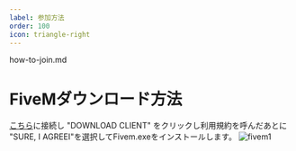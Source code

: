 ```yaml
---
label: 参加方法
order: 100
icon: triangle-right
---
```


how-to-join.md

# FiveMダウンロード方法
[こちら](http://fivem.net/)に接続し "DOWNLOAD CLIENT" をクリックし利用規約を呼んだあとに
"SURE, I AGREEI"を選択してFivem.exeをインストールします。
![fivem1](https://github.com/user-attachments/assets/3fb35d63-e6de-4185-9155-1e098ce88aaf)
